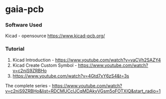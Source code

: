 # gaia-pcb

### Software Used
Kicad - opensource
https://www.kicad-pcb.org/


### Tutorial
1. Kicad Introduction - https://www.youtube.com/watch?v=vaCVh2SAZY4
2. Kicad Create Custom Symbol - https://www.youtube.com/watch?v=c2niS9ZRBHo
3. https://www.youtube.com/watch?v=4Gtd7xY6zS4&t=3s

The complete series - https://www.youtube.com/watch?v=c2niS9ZRBHo&list=RDCMUCclJCqMDAkyVGsm5oFOTXIQ&start_radio=1
